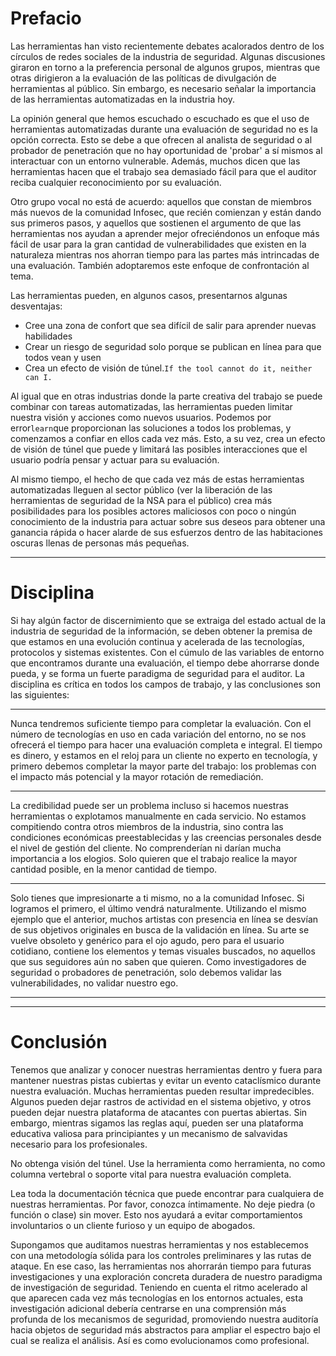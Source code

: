 # Prefacio

Las herramientas han visto recientemente debates acalorados dentro de los círculos de redes sociales de la industria de seguridad. Algunas discusiones giraron en torno a la preferencia personal de algunos grupos, mientras que otras dirigieron a la evaluación de las políticas de divulgación de herramientas al público. Sin embargo, es necesario señalar la importancia de las herramientas automatizadas en la industria hoy.

La opinión general que hemos escuchado o escuchado es que el uso de herramientas automatizadas durante una evaluación de seguridad no es la opción correcta. Esto se debe a que ofrecen al analista de seguridad o al probador de penetración que no hay oportunidad de 'probar' a sí mismos al interactuar con un entorno vulnerable. Además, muchos dicen que las herramientas hacen que el trabajo sea demasiado fácil para que el auditor reciba cualquier reconocimiento por su evaluación.

Otro grupo vocal no está de acuerdo: aquellos que constan de miembros más nuevos de la comunidad Infosec, que recién comienzan y están dando sus primeros pasos, y aquellos que sostienen el argumento de que las herramientas nos ayudan a aprender mejor ofreciéndonos un enfoque más fácil de usar para la gran cantidad de vulnerabilidades que existen en la naturaleza mientras nos ahorran tiempo para las partes más intrincadas de una evaluación. También adoptaremos este enfoque de confrontación al tema.

Las herramientas pueden, en algunos casos, presentarnos algunas desventajas:

- Cree una zona de confort que sea difícil de salir para aprender nuevas habilidades
- Crear un riesgo de seguridad solo porque se publican en línea para que todos vean y usen
- Crea un efecto de visión de túnel.`If the tool cannot do it, neither can I.`

Al igual que en otras industrias donde la parte creativa del trabajo se puede combinar con tareas automatizadas, las herramientas pueden limitar nuestra visión y acciones como nuevos usuarios. Podemos por error`learn`que proporcionan las soluciones a todos los problemas, y comenzamos a confiar en ellos cada vez más. Esto, a su vez, crea un efecto de visión de túnel que puede y limitará las posibles interacciones que el usuario podría pensar y actuar para su evaluación.

Al mismo tiempo, el hecho de que cada vez más de estas herramientas automatizadas lleguen al sector público (ver la liberación de las herramientas de seguridad de la NSA para el público) crea más posibilidades para los posibles actores maliciosos con poco o ningún conocimiento de la industria para actuar sobre sus deseos para obtener una ganancia rápida o hacer alarde de sus esfuerzos dentro de las habitaciones oscuras llenas de personas más pequeñas.

---

# **Disciplina**

Si hay algún factor de discernimiento que se extraiga del estado actual de la industria de seguridad de la información, se deben obtener la premisa de que estamos en una evolución continua y acelerada de las tecnologías, protocolos y sistemas existentes. Con el cúmulo de las variables de entorno que encontramos durante una evaluación, el tiempo debe ahorrarse donde pueda, y se forma un fuerte paradigma de seguridad para el auditor. La disciplina es crítica en todos los campos de trabajo, y las conclusiones son las siguientes:

---

Nunca tendremos suficiente tiempo para completar la evaluación. Con el número de tecnologías en uso en cada variación del entorno, no se nos ofrecerá el tiempo para hacer una evaluación completa e integral. El tiempo es dinero, y estamos en el reloj para un cliente no experto en tecnología, y primero debemos completar la mayor parte del trabajo: los problemas con el impacto más potencial y la mayor rotación de remediación.

---

La credibilidad puede ser un problema incluso si hacemos nuestras herramientas o explotamos manualmente en cada servicio. No estamos compitiendo contra otros miembros de la industria, sino contra las condiciones económicas preestablecidas y las creencias personales desde el nivel de gestión del cliente. No comprenderían ni darían mucha importancia a los elogios. Solo quieren que el trabajo realice la mayor cantidad posible, en la menor cantidad de tiempo.

---

Solo tienes que impresionarte a ti mismo, no a la comunidad Infosec. Si logramos el primero, el último vendrá naturalmente. Utilizando el mismo ejemplo que el anterior, muchos artistas con presencia en línea se desvían de sus objetivos originales en busca de la validación en línea. Su arte se vuelve obsoleto y genérico para el ojo agudo, pero para el usuario cotidiano, contiene los elementos y temas visuales buscados, no aquellos que sus seguidores aún no saben que quieren. Como investigadores de seguridad o probadores de penetración, solo debemos validar las vulnerabilidades, no validar nuestro ego.

---

---

# **Conclusión**

Tenemos que analizar y conocer nuestras herramientas dentro y fuera para mantener nuestras pistas cubiertas y evitar un evento cataclísmico durante nuestra evaluación. Muchas herramientas pueden resultar impredecibles. Algunos pueden dejar rastros de actividad en el sistema objetivo, y otros pueden dejar nuestra plataforma de atacantes con puertas abiertas. Sin embargo, mientras sigamos las reglas aquí, pueden ser una plataforma educativa valiosa para principiantes y un mecanismo de salvavidas necesario para los profesionales.

No obtenga visión del túnel. Use la herramienta como herramienta, no como columna vertebral o soporte vital para nuestra evaluación completa.

Lea toda la documentación técnica que puede encontrar para cualquiera de nuestras herramientas. Por favor, conozca íntimamente. No deje piedra (o función o clase) sin mover. Esto nos ayudará a evitar comportamientos involuntarios o un cliente furioso y un equipo de abogados.

Supongamos que auditamos nuestras herramientas y nos establecemos con una metodología sólida para los controles preliminares y las rutas de ataque. En ese caso, las herramientas nos ahorrarán tiempo para futuras investigaciones y una exploración concreta duradera de nuestro paradigma de investigación de seguridad. Teniendo en cuenta el ritmo acelerado al que aparecen cada vez más tecnologías en los entornos actuales, esta investigación adicional debería centrarse en una comprensión más profunda de los mecanismos de seguridad, promoviendo nuestra auditoría hacia objetos de seguridad más abstractos para ampliar el espectro bajo el cual se realiza el análisis. Así es como evolucionamos como profesional.